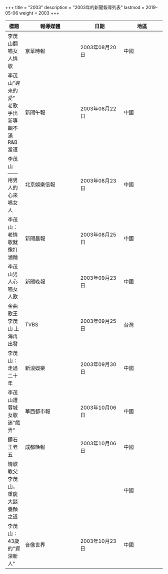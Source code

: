 +++
title = "2003"
description = "2003年的新聞報導列表"
lastmod = 2019-05-06
weight = 2003
+++

<style>
table th:nth-of-type(2) {
	width: 200px;
}
table th:nth-of-type(3), th:nth-of-type(4) {
	width: 150px;
}
</style>

標題  | 報導媒體  | 日期 | 地區
--------------|-------|------|------ 
李茂山翻唱女人情歌   | 京華時報 | 2003年08月20日 |  中國
李茂山"遲來的愛" 老歌手出新專輯不滿R&B當道   | 新聞午報 | 2003年08月22日 |  中國
李茂山——用男人的心來唱女人   | 北京娛樂信報 | 2003年08月23日 |  中國
李茂山：老情歌就像打滷麵   | 新聞晨報 | 2003年08月25日 |  中國
李茂山男人心唱女人歌   | 新聞晚報 | 2003年09月23日 |  中國
金曲歌王李茂山 上海再出發   | TVBS | 2003年09月25日 |  台灣
李茂山：走過二十年   | 新浪娛樂 | 2003年09月30日 |  中國
李茂山遭蓉城女歌迷"戲弄"   | 華西都市報 | 2003年10月06日 |  中國
鑽石王老五   | 成都晚報 | 2003年10月06日 |  中國
情歌教父李茂山，重慶大談養顏之道   |  |  |  中國
李茂山：43歲的"資深新人"   | 音像世界 | 2003年10月23日 |  中國